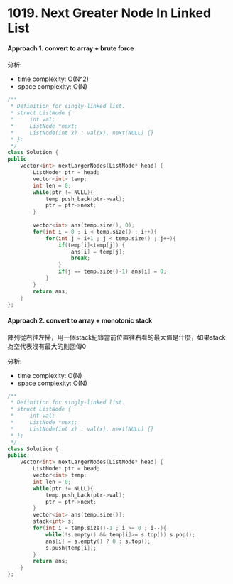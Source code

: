 # 1019. Next Greater Node In Linked List
#### Approach 1. convert to array + brute force
分析: 
- time complexity: O(N^2)
- space complexity: O(N)
```c++
/**
 * Definition for singly-linked list.
 * struct ListNode {
 *     int val;
 *     ListNode *next;
 *     ListNode(int x) : val(x), next(NULL) {}
 * };
 */
class Solution {
public:
    vector<int> nextLargerNodes(ListNode* head) {
        ListNode* ptr = head;
        vector<int> temp;
        int len = 0;
        while(ptr != NULL){
            temp.push_back(ptr->val);
            ptr = ptr->next;
        }
        
        vector<int> ans(temp.size(), 0);
        for(int i = 0 ; i < temp.size() ; i++){
            for(int j = i+1 ; j < temp.size() ; j++){
                if(temp[i]<temp[j]) {
                    ans[i] = temp[j];
                    break;
                }
                if(j == temp.size()-1) ans[i] = 0;
            }
        }
        return ans;
    }
};
```

#### Approach 2. convert to array + monotonic stack
陣列從右往左掃，用一個stack紀錄當前位置往右看的最大值是什麼，如果stack為空代表沒有最大的則回傳0

分析:
- time complexity: O(N)
- space complexity: O(N)
```c++
/**
 * Definition for singly-linked list.
 * struct ListNode {
 *     int val;
 *     ListNode *next;
 *     ListNode(int x) : val(x), next(NULL) {}
 * };
 */
class Solution {
public:
    vector<int> nextLargerNodes(ListNode* head) {
        ListNode* ptr = head;
        vector<int> temp;
        int len = 0;
        while(ptr != NULL){
            temp.push_back(ptr->val);
            ptr = ptr->next;
        }
        vector<int> ans(temp.size());
        stack<int> s;
        for(int i = temp.size()-1 ; i >= 0 ; i--){
            while(!s.empty() && temp[i]>= s.top()) s.pop();
            ans[i] = s.empty() ? 0 : s.top();
            s.push(temp[i]);
        }
        return ans;
    }
};
```
